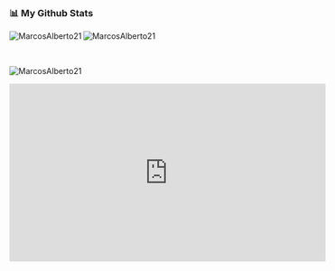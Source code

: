 ### 📊 My Github Stats
<p>
<img
  align="left"
  src="https://github-readme-stats.vercel.app/api?username=MarcosAlberto21&theme=vue-dark&show_icons=true"
  alt="MarcosAlberto21"
/>
<img
  align="center"
  src="https://github-readme-stats.vercel.app/api/top-langs?username=MarcosAlberto21&theme=vue-dark&show_icons=true&locale=en&layout=compact"
  alt="MarcosAlberto21"
/>
</p>
<br />
<p align="left">
  <img
    src="https://komarev.com/ghpvc/?username=MarcosAlberto21&label=Profile%20views&color=0e75b6&style=flat"
    alt="MarcosAlberto21"
  />
</p>

<iframe width="560" height="315" src="https://www.youtube.com/embed/IOMQ2ijkKQs" title="YouTube video player" frameborder="0" allow="accelerometer; autoplay; clipboard-write; encrypted-media; gyroscope; picture-in-picture; web-share" allowfullscreen></iframe>
